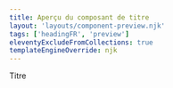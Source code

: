 ```yaml
---
title: Aperçu du composant de titre
layout: 'layouts/component-preview.njk'
tags: ['headingFR', 'preview']
eleventyExcludeFromCollections: true
templateEngineOverride: njk
---
```


<gcds-heading tag="h2">Titre</gcds-heading>
